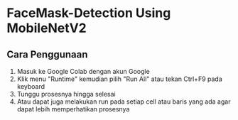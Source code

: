 # FaceMask-Detection Using MobileNetV2

## Cara Penggunaan
1. Masuk ke Google Colab dengan akun Google
2. Klik menu "Runtime" kemudian pilih "Run All" atau tekan Ctrl+F9 pada keyboard
3. Tunggu prosesnya hingga selesai
4. Atau dapat juga melakukan run pada setiap cell atau baris yang ada agar dapat lebih memperhatikan prosesnya

